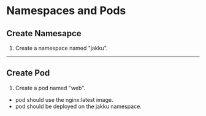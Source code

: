 # Namespaces and Pods

## Create Namesapce
1. Create a namespace named "jakku".
---
## Create Pod
1. Create a pod named "web".
- pod should use the nginx:latest image.
- pod should be deployed on the jakku namespace.
